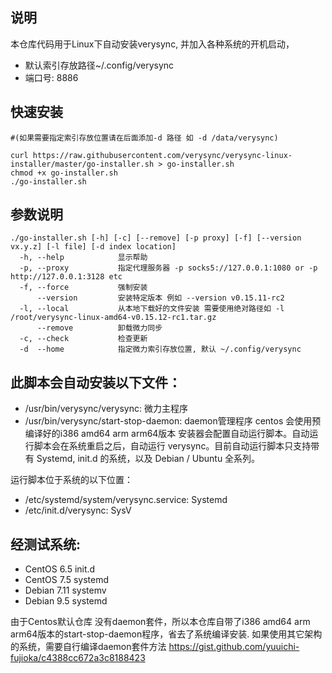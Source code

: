 ## 说明
本仓库代码用于Linux下自动安装verysync, 并加入各种系统的开机启动，
- 默认索引存放路径~/.config/verysync
- 端口号: 8886


## 快速安装 
```
#(如果需要指定索引存放位置请在后面添加-d 路径 如 -d /data/verysync)

curl https://raw.githubusercontent.com/verysync/verysync-linux-installer/master/go-installer.sh > go-installer.sh 
chmod +x go-installer.sh
./go-installer.sh
```


## 参数说明
```
./go-installer.sh [-h] [-c] [--remove] [-p proxy] [-f] [--version vx.y.z] [-l file] [-d index location]
  -h, --help            显示帮助
  -p, --proxy           指定代理服务器 -p socks5://127.0.0.1:1080 or -p http://127.0.0.1:3128 etc
  -f, --force           强制安装
      --version         安装特定版本 例如 --version v0.15.11-rc2
  -l, --local           从本地下载好的文件安装 需要使用绝对路径如 -l /root/verysync-linux-amd64-v0.15.12-rc1.tar.gz
      --remove          卸载微力同步
  -c, --check           检查更新
  -d  --home            指定微力索引存放位置, 默认 ~/.config/verysync
```

## 此脚本会自动安装以下文件：
- /usr/bin/verysync/verysync: 微力主程序
- /usr/bin/verysync/start-stop-daemon: daemon管理程序 centos 会使用预编译好的i386 amd64 arm arm64版本
安装器会配置自动运行脚本。自动运行脚本会在系统重启之后，自动运行 verysync。目前自动运行脚本只支持带有 Systemd, init.d 的系统，以及 Debian / Ubuntu 全系列。

运行脚本位于系统的以下位置：
- /etc/systemd/system/verysync.service: Systemd
- /etc/init.d/verysync: SysV

## 经测试系统:
- CentOS 6.5  init.d
- CentOS 7.5  systemd
- Debian 7.11 systemv
- Debian 9.5  systemd


由于Centos默认仓库 没有daemon套件，所以本仓库自带了i386 amd64 arm arm64版本的start-stop-daemon程序，省去了系统编译安装. 如果使用其它架构的系统，需要自行编译daemon套件方法 https://gist.github.com/yuuichi-fujioka/c4388cc672a3c8188423
